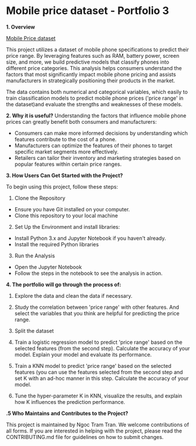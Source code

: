 # **Mobile price dataset - Portfolio 3**

**1. Overview**

[Mobile Price dataset](https://drive.google.com/file/d/1FBIBTsw0XGjUDbJvlkGfm0zjpWC0f_qC/view?usp=sharing)


This project utilizes a dataset of mobile phone specifications to predict their price range. By leveraging features such as RAM, battery power, screen size, and more, we build predictive models that classify phones into different price categories. This analysis helps consumers understand the factors that most significantly impact mobile phone pricing and assists manufacturers in strategically positioning their products in the market.

The data contains both numerical and categorical variables, which easily to train classification models to predict mobile phone prices ('price range' in the dataset)and evaluate the strengths and weaknesses of these models.

**2. Why it is useful?**
Understanding the factors that influence mobile phone prices can greatly benefit both consumers and manufacturers:

*   Consumers can make more informed decisions by understanding which features contribute to the cost of a phone.
*   Manufacturers can optimize the features of their phones to target specific market segments more effectively.
*   Retailers can tailor their inventory and marketing strategies based on popular features within certain price ranges.

**3. How Users Can Get Started with the Project?**

To begin using this project, follow these steps:

1. Clone the Repository
*   Ensure you have Git installed on your computer.
*   Clone this repository to your local machine
2. Set Up the Environment and install libraries:
*   Install Python 3.x and Jupyter Notebook if you haven't already.
*   Install the required Python libraries
3. Run the Analysis
*   Open the Jupyter Notebook
*   Follow the steps in the notebook to see the analysis in action.

**4. The portfolio will go through the process of:**

1. Explore the data and clean the data if necessary.

2. Study the correlation between 'price range' with other features. And select the variables that you think are helpful for predicting the price range. 

3. Split the dataset

4. Train a logistic regression model to predict 'price range' based on the selected features (from the second step). Calculate the accuracy of your model. Explain your model and evaluate its performance.

5. Train a KNN model to predict 'price range' based on the selected features (you can use the features selected from the second step and set K with an ad-hoc manner in this step. Calculate the accuracy of your model. 

6. Tune the hyper-parameter K in KNN, visualize the results, and explain how K influences the prediction performance.

**.5 Who Maintains and Contributes to the Project?**

This project is maintained by Ngoc Tram Tran. We welcome contributions of all forms. If you are interested in helping with the project, please read the CONTRIBUTING.md file for guidelines on how to submit changes.

